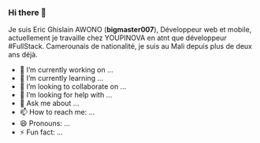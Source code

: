 ### Hi there 👋


Je suis Eric Ghislain AWONO (**bigmaster007**),
Développeur web et mobile, actuellement je travaille chez YOUPINOVA en atnt que développeur #FullStack.
Camerounais de nationalité, je suis au Mali depuis plus de deux ans déjà.

- 🔭 I’m currently working on ...
- 🌱 I’m currently learning ...
- 👯 I’m looking to collaborate on ...
- 🤔 I’m looking for help with ...
- 💬 Ask me about ...
- 📫 How to reach me: ...
- 😄 Pronouns: ...
- ⚡ Fun fact: ...

